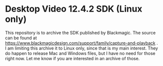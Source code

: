 # Desktop Video 12.4.2 SDK (Linux only)

This repository is to archive the SDK published by Blackmagic.  The source can be found at  https://www.blackmagicdesign.com/support/family/capture-and-playback .  I am limiting this archive it to Linux only, since that is my main interest.  They do happen to release Mac and Windows files, but I have no need for those right now.  Let me know if you are interested in an archive of those.
